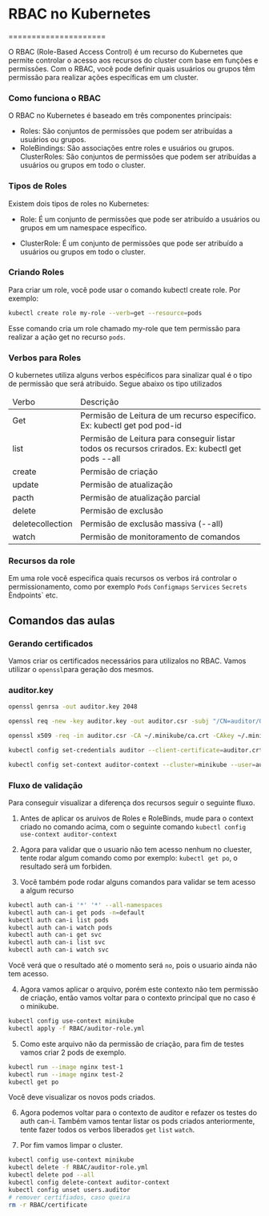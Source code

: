# RBAC no Kubernetes
=====================

O RBAC (Role-Based Access Control) é um recurso do Kubernetes que permite controlar o acesso aos recursos do cluster com base em funções e permissões. Com o RBAC, você pode definir quais usuários ou grupos têm permissão para realizar ações específicas em um cluster.

###  Como funciona o RBAC
O RBAC no Kubernetes é baseado em três componentes principais:

* Roles: São conjuntos de permissões que podem ser atribuídas a usuários ou grupos.
* RoleBindings: São associações entre roles e usuários ou grupos.
ClusterRoles: São conjuntos de permissões que podem ser atribuídas a usuários ou grupos em todo o cluster.

### Tipos de Roles
Existem dois tipos de roles no Kubernetes:

* Role: É um conjunto de permissões que pode ser atribuído a usuários ou grupos em um namespace específico.

* ClusterRole: É um conjunto de permissões que pode ser atribuído a usuários ou grupos em todo o cluster.

### Criando Roles
Para criar um role, você pode usar o comando kubectl create role. Por exemplo:

```bash
kubectl create role my-role --verb=get --resource=pods
```
Esse comando cria um role chamado my-role que tem permissão para realizar a ação get no recurso `pods`.

### Verbos para Roles
O kubernetes utiliza alguns verbos espécificos para sinalizar qual é o tipo de permissão que será atribuido. Segue abaixo os tipo utilizados

<table>
<thead>
<tr>
<td>Verbo</td>
<td>Descrição</td>
</tr>
</thread>
<tbody>
<tr>
<td>Get</td>
<td>Permisão de Leitura de um recurso especifico. Ex: kubectl get pod pod-id</td>
</tr>
<tr>
<td>list</td>
<td>Permisão de Leitura para conseguir listar todos os recursos crirados. 
Ex: kubectl get pods --all</td>
</tr>
<tr>
<td>create</td>
<td>Permisão de criação</td>
</tr>
<tr>
<td>update</td>
<td>Permisão de atualização</td>
</tr>
<tr>
<td>pacth</td>
<td>Permisão de atualização parcial</td>
</tr>
<tr>
<td>delete</td>
<td>Permisão de exclusão</td>
</tr>
<tr>
<td>deletecollection</td>
<td>Permisão de exclusão massiva (--all)</td>
</tr>
<tr>
<td>watch</td>
<td>Permisão de monitoramento de comandos</td>
</tr>
</tbody>
</table>

### Recursos da role
Em uma role você especifica quais recursos os verbos irá controlar o permissionamento, como por exemplo 
`Pods` `Configmaps` `Services` `Secrets` Èndpoints` etc.


## Comandos das aulas

### Gerando certificados

Vamos criar os certificados necessários para utilizalos no RBAC.
Vamos utilizar o `openssl`para geração dos mesmos.

### auditor.key
```sh
openssl genrsa -out auditor.key 2048

openssl req -new -key auditor.key -out auditor.csr -subj "/CN=auditor/O=MyCompany"

openssl x509 -req -in auditor.csr -CA ~/.minikube/ca.crt -CAkey ~/.minikube/ca.key -CAcreateserial -out auditor.crt -days 365

kubectl config set-credentials auditor --client-certificate=auditor.crt --client-key=auditor.key

kubectl config set-context auditor-context --cluster=minikube --user=auditor
```

### Fluxo de validação

Para conseguir visualizar a diferença dos recursos seguir o seguinte fluxo.

1. Antes de aplicar os aruivos de Roles e RoleBinds, mude para o context criado no comando acima, com o seguinte comando
`kubectl config use-context auditor-context`

2. Agora para validar que o usuario não tem acesso nenhum no cluester, tente rodar algum comando como por exemplo: `kubectl get po`, o resultado será um forbiden.

3. Você também pode rodar alguns comandos para validar se tem acesso a algum recurso 
```sh
kubectl auth can-i '*' '*' --all-namespaces
kubectl auth can-i get pods -n=default 
kubectl auth can-i list pods
kubectl auth can-i watch pods
kubectl auth can-i get svc
kubectl auth can-i list svc
kubectl auth can-i watch svc
```
Você verá que o resultado até o momento será `no`, pois o usuario ainda não tem acesso.

4. Agora vamos aplicar o arquivo, porém este contexto não tem permissão de criação, então vamos voltar para o contexto principal que no caso é o minikube.
``` sh
kubectl config use-context minikube
kubectl apply -f RBAC/auditor-role.yml
```

5. Como este arquivo não da permissão de criação, para fim de testes vamos criar 2 pods de exemplo.
```sh
kubectl run --image nginx test-1
kubectl run --image nginx test-2
kubectl get po
```
Você deve visualizar os novos pods criados.

6. Agora podemos voltar para o contexto de auditor e refazer os testes do auth can-i. 
Também vamos tentar listar os pods criados anteriormente, tente fazer todos os verbos liberados `get` `list` `watch`.

7. Por fim vamos limpar o cluster.

```sh
kubectl config use-context minikube
kubectl delete -f RBAC/auditor-role.yml
kubectl delete pod --all
kubectl config delete-context auditor-context
kubectl config unset users.auditor
# remover certifiados, caso queira
rm -r RBAC/certificate
```




